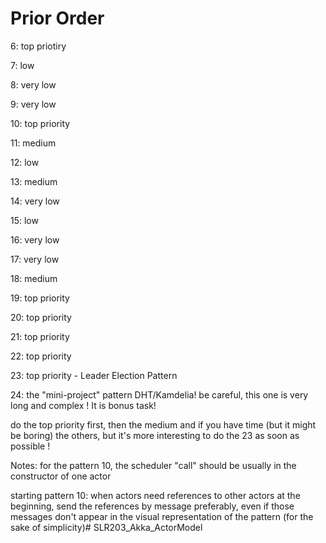 # Prior Order

6: top priotiry

7: low

8: very low

9: very low

10: top priority

11: medium

12: low

13: medium

14: very low

15: low

16: very low

17: very low

18: medium

19: top priority

20: top priority

21: top priority

22: top priority

23: top priority - Leader Election Pattern

24: the "mini-project" pattern DHT/Kamdelia! be careful, this one is very long and complex ! It is bonus task!

do the top priority first, then the medium and if you have time (but it might be boring) the others, but it's more interesting to do the 23 as soon as possible !

Notes: for the pattern 10, the scheduler "call" should be usually in the constructor of one actor

starting pattern 10: when actors need references to other actors at the beginning, send the references by message preferably, even if those messages don't appear in the visual representation of the pattern (for the sake of simplicity)# SLR203_Akka_ActorModel